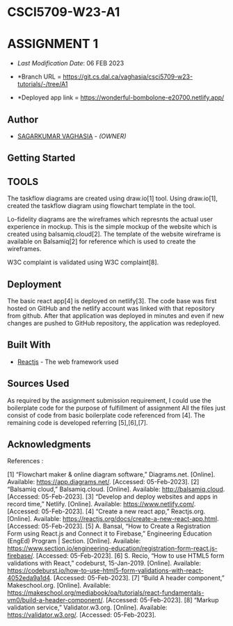 # CSCI5709-W23-A1

<!--- The following README.md sample file was adapted from https://gist.github.com/PurpleBooth/109311bb0361f32d87a2#file-readme-template-md by Gabriella Mosquera for academic use ---> 
<!--- You may delete any comments in this sample README.md file. If needing to use as a .txt file then simply delete all comments, edit as needed, and save as a README.txt file --->

# ASSIGNMENT 1 

* *Last Modification Date*: 06 FEB 2023

* *Branch URL = https://git.cs.dal.ca/vaghasia/csci5709-w23-tutorials/-/tree/A1
* *Deployed app link = https://wonderful-bombolone-e20700.netlify.app/



## Author

* [SAGARKUMAR VAGHASIA](sg682034@dal.ca) - *(OWNER)*

## Getting Started

## TOOLS

The taskflow diagrams are created using draw.io[1] tool. Using draw.io[1], created the taskflow diagram using flowchart template in the tool.

Lo-fidelity diagrams are the wireframes which represnts the actual user experience in mockup. This is the simple mockup of the website which is created using balsamiq.cloud[2]. The template of the website wireframe is available on Balsamiq[2] for reference which is used to create the wireframes.

W3C complaint is validated using W3C complaint[8]. 


## Deployment

The basic react app[4] is deployed on netlify[3]. The code base was first hosted on GitHub and the netlify account was linked with that repository from github. 
After that application was deployed in minutes and even if new changes are pushed to GitHub repository, the application was redeployed.

## Built With

<!--- Provide a list of the frameworks used to build this application, your list should include the name of the framework used, the url where the framework is available for download and what the framework was used for, see the example below --->

* [Reactjs](https://reactjs.org/docs/create-a-new-react-app.html) - The web framework used

## Sources Used

As required by the assignment submission requirement, I could use the boilerplate code for the purpose of fulfillment of assignment
All the files just consist of code from basic boilerplate code referenced from [4]. The remaining code is developed referring [5],[6],[7].

## Acknowledgments

References :

[1] “Flowchart maker & online diagram software,” Diagrams.net. [Online]. Available: https://app.diagrams.net/. [Accessed: 05-Feb-2023].
[2] “Balsamiq cloud,” Balsamiq.cloud. [Online]. Available: http://balsamiq.cloud. [Accessed: 05-Feb-2023].
[3] “Develop and deploy websites and apps in record time,” Netlify. [Online]. Available: https://www.netlify.com/. [Accessed: 05-Feb-2023].
[4] “Create a new react app,” Reactjs.org. [Online]. Available: https://reactjs.org/docs/create-a-new-react-app.html. [Accessed: 05-Feb-2023].
[5] A. Bansal, “How to Create a Registration Form using React.js and Connect it to Firebase,” Engineering Education (EngEd) Program | Section. [Online]. Available: https://www.section.io/engineering-education/registration-form-react.js-firebase/. [Accessed: 05-Feb-2023].
[6] S. Recio, “How to use HTML5 form validations with React,” codeburst, 15-Jan-2019. [Online]. Available: https://codeburst.io/how-to-use-html5-form-validations-with-react-4052eda9a1d4. [Accessed: 05-Feb-2023].
[7] “Build A header component,” Makeschool.org. [Online]. Available: https://makeschool.org/mediabook/oa/tutorials/react-fundamentals-vm0/build-a-header-component/. [Accessed: 05-Feb-2023].
[8] “Markup validation service,” Validator.w3.org. [Online]. Available: https://validator.w3.org/. [Accessed: 05-Feb-2023].

